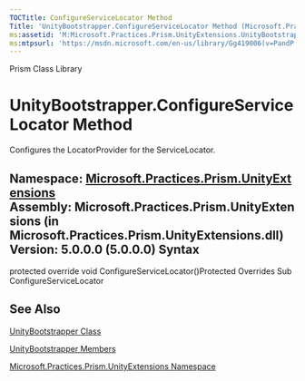 ```yaml
---
TOCTitle: ConfigureServiceLocator Method
Title: 'UnityBootstrapper.ConfigureServiceLocator Method (Microsoft.Practices.Prism.UnityExtensions)'
ms:assetid: 'M:Microsoft.Practices.Prism.UnityExtensions.UnityBootstrapper.ConfigureServiceLocator'
ms:mtpsurl: 'https://msdn.microsoft.com/en-us/library/Gg419006(v=PandP.50)'
---
```


Prism Class Library

UnityBootstrapper.ConfigureServiceLocator Method
====================================================

Configures the LocatorProvider for the ServiceLocator.

**Namespace:** [Microsoft.Practices.Prism.UnityExtensions](https://msdn.microsoft.com/n:microsoft.practices.prism.unityextensions)
**Assembly:** Microsoft.Practices.Prism.UnityExtensions (in Microsoft.Practices.Prism.UnityExtensions.dll) Version: 5.0.0.0 (5.0.0.0)
Syntax
------

<span id="syntaxToggle"></span>protected override void ConfigureServiceLocator()Protected Overrides Sub ConfigureServiceLocator

See Also
--------

<span id="seeAlsoToggle"></span>
[UnityBootstrapper Class](https://msdn.microsoft.com/t:microsoft.practices.prism.unityextensions.unitybootstrapper)

[UnityBootstrapper Members](https://msdn.microsoft.com/allmembers.t:microsoft.practices.prism.unityextensions.unitybootstrapper)

[Microsoft.Practices.Prism.UnityExtensions Namespace](https://msdn.microsoft.com/n:microsoft.practices.prism.unityextensions)
